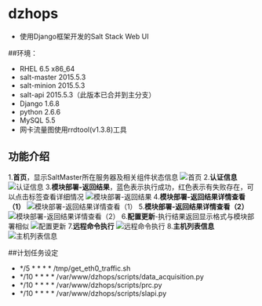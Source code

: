 # dzhops   
+ 使用Django框架开发的Salt Stack Web UI   

##环境：
+ RHEL 6.5 x86_64
+ salt-master 2015.5.3    
+ salt-minion 2015.5.3      
+ salt-api 2015.5.3（此版本已合并到主分支）     
+ Django 1.6.8     
+ python 2.6.6     
+ MySQL 5.5  
+ 网卡流量图使用rrdtool(v1.3.8)工具

## 功能介绍
1.**首页**，显示SaltMaster所在服务器及相关组件状态信息
![首页](https://github.com/Hasal/picture/blob/master/dzhops_pic/index.png)
2.**认证信息**
![认证信息](https://github.com/Hasal/picture/blob/master/dzhops_pic/au.png)
3.**模块部署-返回结果**，蓝色表示执行成功，红色表示有失败存在，可以点击标签查看详细情况
![模块部署-返回结果](https://github.com/Hasal/picture/blob/master/dzhops_pic/deploy.png)
4.**模块部署-返回结果详情查看（1）**
![模块部署-返回结果详情查看（1）](https://github.com/Hasal/picture/blob/master/dzhops_pic/deploy-dec-1.png)
5.**模块部署-返回结果详情查看（2）**
![模块部署-返回结果详情查看（2）](https://github.com/Hasal/picture/blob/master/dzhops_pic/deploy-dec-2.png)
6.**配置更新**-执行结果返回显示格式与模块部署相似
![配置更新](https://github.com/Hasal/picture/blob/master/dzhops_pic/config_update.png)
7.**远程命令执行**
![远程命令执行](https://github.com/Hasal/picture/blob/master/dzhops_pic/exec.png)
8.**主机列表信息**
![主机列表信息](https://github.com/Hasal/picture/blob/master/dzhops_pic/server_list.png)

##计划任务设定
+ */5 * * * * /tmp/get_eth0_traffic.sh
+ */10 * * * * /var/www/dzhops/scripts/data_acquisition.py
+ */10 * * * * /var/www/dzhops/scripts/prc.py
+ */10 * * * * /var/www/dzhops/scripts/slapi.py
